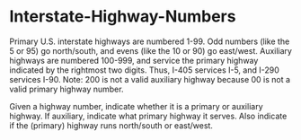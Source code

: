 # Interstate-Highway-Numbers

Primary U.S. interstate highways are numbered 1-99. Odd numbers (like the 5 or 95) go north/south, and evens (like the 10 or 90) go 
east/west. Auxiliary highways are numbered 100-999, and service the primary highway indicated by the rightmost two digits. Thus, I-405 
services I-5, and I-290 services I-90. Note: 200 is not a valid auxiliary highway because 00 is not a valid primary highway number.

Given a highway number, indicate whether it is a primary or auxiliary highway. If auxiliary, indicate what primary highway it serves. Also 
indicate if the (primary) highway runs north/south or east/west.
